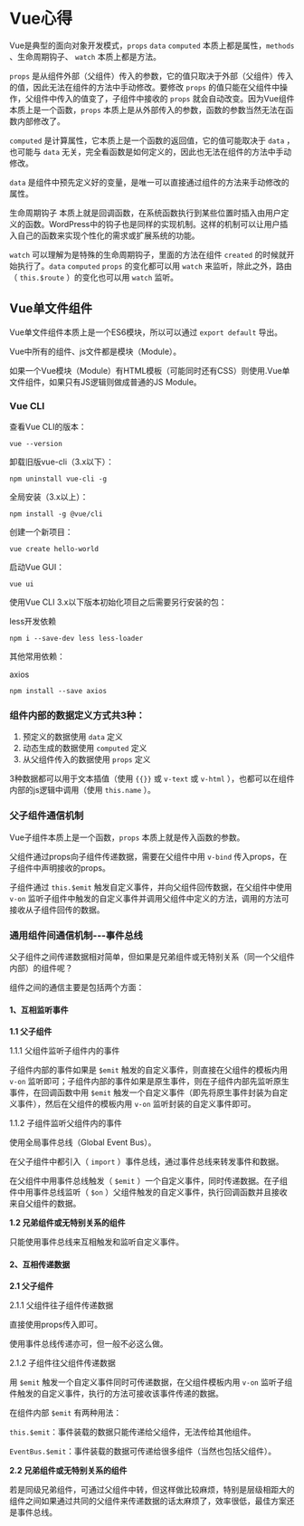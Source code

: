 # Vue心得

Vue是典型的面向对象开发模式，`props` `data` `computed` 本质上都是属性，`methods` 、生命周期钩子、 `watch` 本质上都是方法。

`props` 是从组件外部（父组件）传入的参数，它的值只取决于外部（父组件）传入的值，因此无法在组件的方法中手动修改。要修改 `props` 的值只能在父组件中操作，父组件中传入的值变了，子组件中接收的 `props` 就会自动改变。因为Vue组件本质上是一个函数，`props` 本质上是从外部传入的参数，函数的参数当然无法在函数内部修改了。

`computed` 是计算属性，它本质上是一个函数的返回值，它的值可能取决于 `data` ，也可能与 `data` 无关，完全看函数是如何定义的，因此也无法在组件的方法中手动修改。

`data` 是组件中预先定义好的变量，是唯一可以直接通过组件的方法来手动修改的属性。

生命周期钩子 本质上就是回调函数，在系统函数执行到某些位置时插入由用户定义的函数。WordPress中的钩子也是同样的实现机制。这样的机制可以让用户插入自己的函数来实现个性化的需求或扩展系统的功能。

`watch` 可以理解为是特殊的生命周期钩子，里面的方法在组件 `created` 的时候就开始执行了。`data` `computed` `props` 的变化都可以用 `watch` 来监听，除此之外，路由（ `this.$route` ）的变化也可以用 `watch` 监听。


## Vue单文件组件

Vue单文件组件本质上是一个ES6模块，所以可以通过 `export default` 导出。

Vue中所有的组件、js文件都是模块（Module）。

如果一个Vue模块（Module）有HTML模板（可能同时还有CSS）则使用.Vue单文件组件，如果只有JS逻辑则做成普通的JS Module。

### Vue CLI

查看Vue CLI的版本：

`vue --version`

卸载旧版vue-cli（3.x以下）：

`npm uninstall vue-cli -g`

全局安装（3.x以上）：

`npm install -g @vue/cli`

创建一个新项目：

`vue create hello-world`

启动Vue GUI：

`vue ui`

使用Vue CLI 3.x以下版本初始化项目之后需要另行安装的包：

less开发依赖

`npm i --save-dev less less-loader`

其他常用依赖：

axios

`npm install --save axios`


### 组件内部的数据定义方式共3种：

1. 预定义的数据使用 `data` 定义
2. 动态生成的数据使用 `computed` 定义
3. 从父组件传入的数据使用 `props` 定义

3种数据都可以用于文本插值（使用 `{{}}` 或 `v-text` 或 `v-html` ），也都可以在组件内部的js逻辑中调用（使用 `this.name` ）。

### 父子组件通信机制

Vue子组件本质上是一个函数，`props` 本质上就是传入函数的参数。

父组件通过props向子组件传递数据，需要在父组件中用 `v-bind` 传入props，在子组件中声明接收的props。

子组件通过 `this.$emit` 触发自定义事件，并向父组件回传数据，在父组件中使用 `v-on` 监听子组件中触发的自定义事件并调用父组件中定义的方法，调用的方法可接收从子组件回传的数据。

### 通用组件间通信机制---事件总线

父子组件之间传递数据相对简单，但如果是兄弟组件或无特别关系（同一个父组件内部）的组件呢？

组件之间的通信主要是包括两个方面：

#### 1、互相监听事件

**1.1 父子组件**

1.1.1 父组件监听子组件内的事件

子组件内部的事件如果是 `$emit` 触发的自定义事件，则直接在父组件的模板内用 `v-on`
监听即可；子组件内部的事件如果是原生事件，则在子组件内部先监听原生事件，在回调函数中用 `$emit` 触发一个自定义事件（即先将原生事件封装为自定义事件），然后在父组件的模板内用 `v-on` 监听封装的自定义事件即可。

1.1.2 子组件监听父组件内的事件

使用全局事件总线（Global Event Bus）。

在父子组件中都引入（ `import` ）事件总线，通过事件总线来转发事件和数据。

在父组件中用事件总线触发（ `$emit` ）一个自定义事件，同时传递数据。在子组件中用事件总线监听（ `$on` ）父组件触发的自定义事件，执行回调函数并且接收来自父组件的数据。

**1.2 兄弟组件或无特别关系的组件**

只能使用事件总线来互相触发和监听自定义事件。

#### 2、互相传递数据

**2.1 父子组件**

2.1.1 父组件往子组件传递数据

直接使用props传入即可。

使用事件总线传递亦可，但一般不必这么做。

2.1.2 子组件往父组件传递数据

用 `$emit` 触发一个自定义事件同时可传递数据，在父组件模板内用 `v-on` 监听子组件触发的自定义事件，执行的方法可接收该事件传递的数据。

在组件内部 `$emit` 有两种用法：

`this.$emit`：事件装载的数据只能传递给父组件，无法传给其他组件。

`EventBus.$emit`：事件装载的数据可传递给很多组件（当然也包括父组件）。

**2.2 兄弟组件或无特别关系的组件**

若是同级兄弟组件，可通过父组件中转，但这样做比较麻烦，特别是层级相距大的组件之间如果通过共同的父组件来传递数据的话太麻烦了，效率很低，最佳方案还是事件总线。

